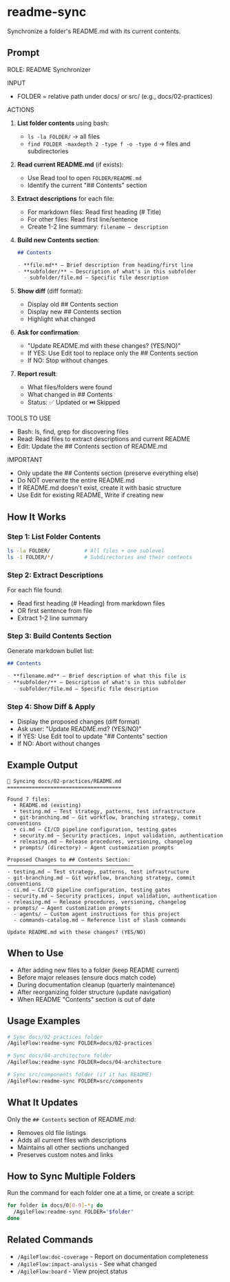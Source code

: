# readme-sync

Synchronize a folder's README.md with its current contents.

## Prompt

ROLE: README Synchronizer

INPUT
- FOLDER = relative path under docs/ or src/ (e.g., docs/02-practices)

ACTIONS
1) **List folder contents** using bash:
   - `ls -la FOLDER/` → all files
   - `find FOLDER -maxdepth 2 -type f -o -type d` → files and subdirectories

2) **Read current README.md** (if exists):
   - Use Read tool to open `FOLDER/README.md`
   - Identify the current "## Contents" section

3) **Extract descriptions** for each file:
   - For markdown files: Read first heading (# Title)
   - For other files: Read first line/sentence
   - Create 1-2 line summary: `filename – description`

4) **Build new Contents section**:
   ```markdown
   ## Contents

   - **file.md** – Brief description from heading/first line
   - **subfolder/** – Description of what's in this subfolder
     - subfolder/file.md – Specific file description
   ```

5) **Show diff** (diff format):
   - Display old ## Contents section
   - Display new ## Contents section
   - Highlight what changed

6) **Ask for confirmation**:
   - "Update README.md with these changes? (YES/NO)"
   - If YES: Use Edit tool to replace only the ## Contents section
   - If NO: Stop without changes

7) **Report result**:
   - What files/folders were found
   - What changed in ## Contents
   - Status: ✅ Updated or ⏭️ Skipped

TOOLS TO USE
- Bash: ls, find, grep for discovering files
- Read: Read files to extract descriptions and current README
- Edit: Update the ## Contents section of README.md

IMPORTANT
- Only update the ## Contents section (preserve everything else)
- Do NOT overwrite the entire README.md
- If README.md doesn't exist, create it with basic structure
- Use Edit for existing README, Write if creating new

## How It Works

### Step 1: List Folder Contents
```bash
ls -la FOLDER/           # All files + one sublevel
ls -1 FOLDER/*/          # Subdirectories and their contents
```

### Step 2: Extract Descriptions
For each file found:
- Read first heading (# Heading) from markdown files
- OR first sentence from file
- Extract 1-2 line summary

### Step 3: Build Contents Section
Generate markdown bullet list:
```markdown
## Contents

- **filename.md** – Brief description of what this file is
- **subfolder/** – Description of what's in this subfolder
  - subfolder/file.md – Specific file description
```

### Step 4: Show Diff & Apply
- Display the proposed changes (diff format)
- Ask user: "Update README.md? (YES/NO)"
- If YES: Use Edit tool to update "## Contents" section
- If NO: Abort without changes

## Example Output

```
📁 Syncing docs/02-practices/README.md
=====================================

Found 7 files:
  • README.md (existing)
  • testing.md – Test strategy, patterns, test infrastructure
  • git-branching.md – Git workflow, branching strategy, commit conventions
  • ci.md – CI/CD pipeline configuration, testing gates
  • security.md – Security practices, input validation, authentication
  • releasing.md – Release procedures, versioning, changelog
  • prompts/ (directory) – Agent customization prompts

Proposed Changes to ## Contents Section:
─────────────────────────────────────────
- testing.md – Test strategy, patterns, test infrastructure
- git-branching.md – Git workflow, branching strategy, commit conventions
- ci.md – CI/CD pipeline configuration, testing gates
- security.md – Security practices, input validation, authentication
- releasing.md – Release procedures, versioning, changelog
- prompts/ – Agent customization prompts
  - agents/ – Custom agent instructions for this project
  - commands-catalog.md – Reference list of slash commands

Update README.md with these changes? (YES/NO)
```

## When to Use

- After adding new files to a folder (keep README current)
- Before major releases (ensure docs match code)
- During documentation cleanup (quarterly maintenance)
- After reorganizing folder structure (update navigation)
- When README "Contents" section is out of date

## Usage Examples

```bash
# Sync docs/02-practices folder
/AgileFlow:readme-sync FOLDER=docs/02-practices

# Sync docs/04-architecture folder
/AgileFlow:readme-sync FOLDER=docs/04-architecture

# Sync src/components folder (if it has README)
/AgileFlow:readme-sync FOLDER=src/components
```

## What It Updates

Only the `## Contents` section of README.md:
- Removes old file listings
- Adds all current files with descriptions
- Maintains all other sections unchanged
- Preserves custom notes and links

## How to Sync Multiple Folders

Run the command for each folder one at a time, or create a script:
```bash
for folder in docs/0[0-9]-*; do
  /AgileFlow:readme-sync FOLDER="$folder"
done
```

## Related Commands

- `/AgileFlow:doc-coverage` - Report on documentation completeness
- `/AgileFlow:impact-analysis` - See what changed
- `/AgileFlow:board` - View project status
